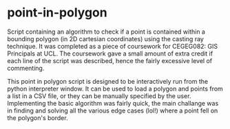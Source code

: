 # point-in-polygon
Script containing an algorithm to check if a point is contained within a bounding polygon (in 2D cartesian coordinates) using the casting ray technique. It was completed as a piece of coursework for CEGEG082: GIS Principals at UCL. The coursework gave a small amount of extra credit if each line of the script was described, hence the fairly excessive level of commenting.

This point in polygon script is designed to be interactively run from the python interpreter window. It can be used to load a polygon and points from a list in a CSV file, or they can be manually specified by the user. Implementing the basic algorithm was fairly quick, the main challange was in finding and solving all the various edge cases (lol!) where a point fell on the polygon's border.
